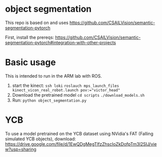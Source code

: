 # object segmentation

This repo is based on and uses https://github.com/CSAILVision/semantic-segmentation-pytorch

First, install the prereqs: 
https://github.com/CSAILVision/semantic-segmentation-pytorch#integration-with-other-projects


# Basic usage
This is intended to run in the ARM lab with ROS.
1. start the kinect: `ssh loki` `roslauch mps_launch_files kinect_vicon_real_robot.launch pov:="victor_head"`
2. Download the pretrained model `cd scripts` `./download_models.sh`
3. Run: `python object_segmentation.py`

# YCB
To use a model pretrained on the YCB dataset using NVidia's FAT (Falling simulated YCB objects), download:
https://drive.google.com/file/d/1EwQDgMegTlfzZhscIoZkDofpTm3I2SIJ/view?usp=sharing
